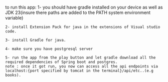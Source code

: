 to run this app:
    1- you should have gradle installed on your device as well as JDK 23(insure there paths are added to the PATH system environment variable)

    2- install Extension Pack for java in the extensions of Visual studio code.

    3- install Gradle for java.

    4- make sure you have postgresql server 

    5- run the app from the play button and let gradle download all the required dependencies of Spring boot and postgres. 
    note : once it got run, you now can access all the api endpoints via localhost:{port specified by tomcat in the terminal}/api/etc..(e.g books).


